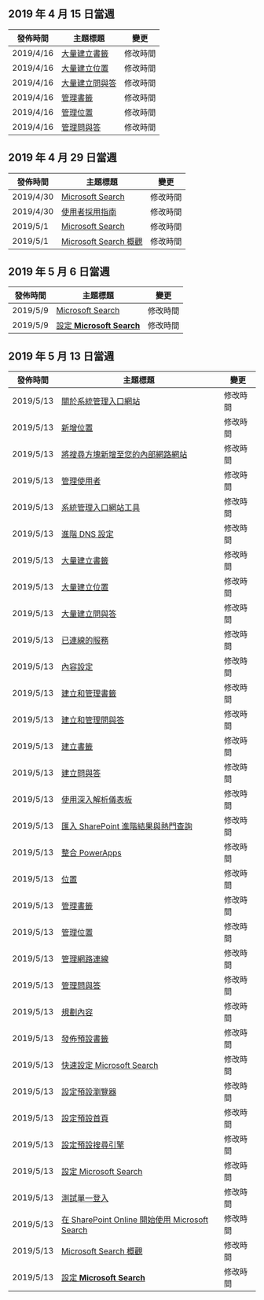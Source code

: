 <!-- This file is generated automatically each week. Changes made to this file will be overwritten.-->




## <a name="week-of-april-15-2019"></a>2019 年 4 月 15 日當週


| 發佈時間 |主題標題 | 變更 |
|------|------------|--------|
| 2019/4/16 | [大量建立書籤](/MicrosoftSearch/bulk-create-bookmarks) | 修改時間 |
| 2019/4/16 | [大量建立位置](/MicrosoftSearch/bulk-create-locations) | 修改時間 |
| 2019/4/16 | [大量建立問與答](/MicrosoftSearch/bulk-create-qas) | 修改時間 |
| 2019/4/16 | [管理書籤](/MicrosoftSearch/manage-bookmarks) | 修改時間 |
| 2019/4/16 | [管理位置](/MicrosoftSearch/manage-locations) | 修改時間 |
| 2019/4/16 | [管理問與答](/MicrosoftSearch/manage-qas) | 修改時間 |


## <a name="week-of-april-29-2019"></a>2019 年 4 月 29 日當週


| 發佈時間 |主題標題 | 變更 |
|------|------------|--------|
| 2019/4/30 | [Microsoft Search](/MicrosoftSearch/microsoft-search) | 修改時間 |
| 2019/4/30 | [使用者採用指南](/MicrosoftSearch/user-adoption-guide) | 修改時間 |
| 2019/5/1 | [Microsoft Search](/MicrosoftSearch/microsoft-search) | 修改時間 |
| 2019/5/1 | [Microsoft Search 概觀](/MicrosoftSearch/overview-microsoft-search) | 修改時間 |


## <a name="week-of-may-06-2019"></a>2019 年 5 月 6 日當週


| 發佈時間 |主題標題 | 變更 |
|------|------------|--------|
| 2019/5/9 | [Microsoft Search](/MicrosoftSearch/index) | 修改時間 |
| 2019/5/9 | [設定 **Microsoft Search**](/MicrosoftSearch/setup-microsoft-search) | 修改時間 |


## <a name="week-of-may-13-2019"></a>2019 年 5 月 13 日當週


| 發佈時間 |主題標題 | 變更 |
|------|------------|--------|
| 2019/5/13 | [關於系統管理入口網站](/MicrosoftSearch/about-the-admin-portal) | 修改時間 |
| 2019/5/13 | [新增位置](/MicrosoftSearch/add-a-location) | 修改時間 |
| 2019/5/13 | [將搜尋方塊新增至您的內部網路網站](/MicrosoftSearch/add-a-search-box-to-your-intranet-site) | 修改時間 |
| 2019/5/13 | [管理使用者](/MicrosoftSearch/add-users) | 修改時間 |
| 2019/5/13 | [系統管理入口網站工具](/MicrosoftSearch/admin-portal-tools) | 修改時間 |
| 2019/5/13 | [進階 DNS 設定](/MicrosoftSearch/advanced-dns-configuration) | 修改時間 |
| 2019/5/13 | [大量建立書籤](/MicrosoftSearch/bulk-create-bookmarks) | 修改時間 |
| 2019/5/13 | [大量建立位置](/MicrosoftSearch/bulk-create-locations) | 修改時間 |
| 2019/5/13 | [大量建立問與答](/MicrosoftSearch/bulk-create-qas) | 修改時間 |
| 2019/5/13 | [已連線的服務](/MicrosoftSearch/connected-services) | 修改時間 |
| 2019/5/13 | [內容設定](/MicrosoftSearch/content-settings) | 修改時間 |
| 2019/5/13 | [建立和管理書籤](/MicrosoftSearch/create-and-manage-bookmarks) | 修改時間 |
| 2019/5/13 | [建立和管理問與答](/MicrosoftSearch/create-and-manage-qas) | 修改時間 |
| 2019/5/13 | [建立書籤](/MicrosoftSearch/create-bookmarks) | 修改時間 |
| 2019/5/13 | [建立問與答](/MicrosoftSearch/create-qas) | 修改時間 |
| 2019/5/13 | [使用深入解析儀表板](/MicrosoftSearch/get-insights) | 修改時間 |
| 2019/5/13 | [匯入 SharePoint 進階結果與熱門查詢](/MicrosoftSearch/import-sharepoint-promoted-results-and-top-queries) | 修改時間 |
| 2019/5/13 | [整合 PowerApps](/MicrosoftSearch/integrate-powerapps) | 修改時間 |
| 2019/5/13 | [位置](/MicrosoftSearch/locations) | 修改時間 |
| 2019/5/13 | [管理書籤](/MicrosoftSearch/manage-bookmarks) | 修改時間 |
| 2019/5/13 | [管理位置](/MicrosoftSearch/manage-locations) | 修改時間 |
| 2019/5/13 | [管理網路連線](/MicrosoftSearch/manage-network-connections) | 修改時間 |
| 2019/5/13 | [管理問與答](/MicrosoftSearch/manage-qas) | 修改時間 |
| 2019/5/13 | [規劃內容](/MicrosoftSearch/plan-your-content) | 修改時間 |
| 2019/5/13 | [發佈預設書籤](/MicrosoftSearch/publish-default-bookmarks) | 修改時間 |
| 2019/5/13 | [快速設定 Microsoft Search](/MicrosoftSearch/quick-set-up) | 修改時間 |
| 2019/5/13 | [設定預設瀏覽器](/MicrosoftSearch/set-default-browser) | 修改時間 |
| 2019/5/13 | [設定預設首頁](/MicrosoftSearch/set-default-homepage) | 修改時間 |
| 2019/5/13 | [設定預設搜尋引擎](/MicrosoftSearch/set-default-search-engine) | 修改時間 |
| 2019/5/13 | [設定 Microsoft Search](/MicrosoftSearch/set-up-microsoft-search) | 修改時間 |
| 2019/5/13 | [測試單一登入](/MicrosoftSearch/test-single-sign-on) | 修改時間 |
| 2019/5/13 | [在 SharePoint Online 開始使用 Microsoft Search](/MicrosoftSearch/get-started-search-in-sharepoint-online) | 修改時間 |
| 2019/5/13 | [Microsoft Search 概觀](/MicrosoftSearch/overview-microsoft-search) | 修改時間 |
| 2019/5/13 | [設定 **Microsoft Search**](/MicrosoftSearch/setup-microsoft-search) | 修改時間 |
